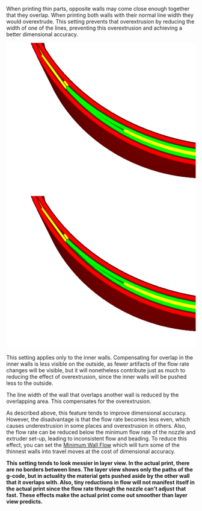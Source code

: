 When printing thin parts, opposite walls may come close enough together that they overlap. When printing both walls with their normal line width they would overextrude. This setting prevents that overextrusion by reducing the width of one of the lines, preventing this overextrusion and achieving a better dimensional accuracy.

![All lines are extruded with their full width, creating a part that will be too wide](../images/travel_compensate_overlapping_walls_x_enabled_disabled.png)
![Half of the lines have reduced their width, resulting in a more accurate print](../images/travel_compensate_overlapping_walls_x_enabled_enabled.png)

This setting applies only to the inner walls. Compensating for overlap in the inner walls is less visible on the outside, as fewer artifacts of the flow rate changes will be visible, but it will nonetheless contribute just as much to reducing the effect of overextrusion, since the inner walls will be pushed less to the outside.

The line width of the wall that overlaps another wall is reduced by the overlapping area. This compensates for the overextrusion.

As described above, this feature tends to improve dimensional accuracy. However, the disadvantage is that the flow rate becomes less even, which causes underextrusion in some places and overextrusion in others. Also, the flow rate can be reduced below the minimum flow rate of the nozzle and extruder set-up, leading to inconsistent flow and beading. To reduce this effect, you can set the [Minimum Wall Flow](wall_min_flow.md) which will turn some of the thinnest walls into travel moves at the cost of dimensional accuracy.

**This setting tends to look messier in layer view. In the actual print, there are no borders between lines. The layer view shows only the paths of the g-code, but in actuality the material gets pushed aside by the other wall that it overlaps with. Also, tiny reductions in flow will not manifest itself in the actual print since the flow rate through the nozzle can't adjust that fast. These effects make the actual print come out smoother than layer view predicts.**